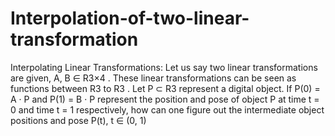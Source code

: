 # Interpolation-of-two-linear-transformation
Interpolating Linear Transformations: Let us say two linear transformations are given, A, B ∈ R3×4 . These linear transformations can be seen as functions between R3 to R3 . Let P ⊂ R3 represent a digital object. If P(0) = A · P and P(1) = B · P represent the position and pose of object P at time t = 0 and time t = 1 respectively, how can one figure out the intermediate object positions and pose P(t), t ∈ (0, 1)
